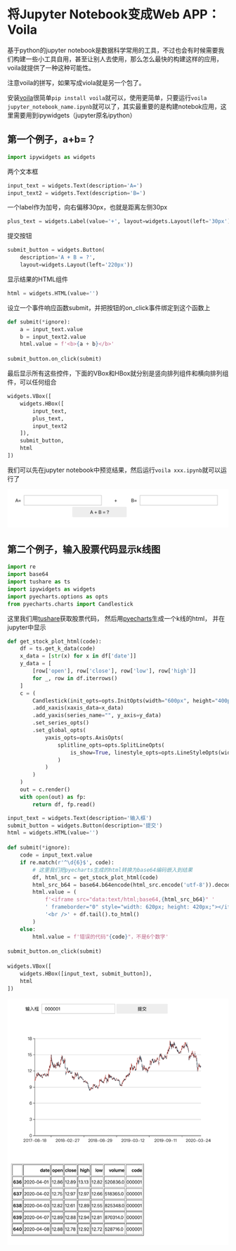# 将Jupyter Notebook变成Web APP：Voila

基于python的jupyter notebook是数据科学常用的工具，不过也会有时候需要我们构建一些小工具自用，甚至让别人去使用，那么怎么最快的构建这样的应用，voila就提供了一种这种可能性。

注意voila的拼写，如果写成viola就是另一个包了。

安装[voila](https://voila.readthedocs.io/en/stable/contribute.html#running-the-examples)很简单`pip install voila`就可以，使用更简单，只要运行`voila jupyter_notebook_name.ipynb`就可以了，其实最重要的是构建notebok应用，这里需要用到ipywidgets（jupyter原名ipython）

## 第一个例子，a+b=？


```python
import ipywidgets as widgets
```

两个文本框


```python
input_text = widgets.Text(description='A=')
input_text2 = widgets.Text(description='B=')
```

一个label作为加号，向右偏移30px，也就是距离左侧30px


```python
plus_text = widgets.Label(value='+', layout=widgets.Layout(left='30px'))
```

提交按钮


```python
submit_button = widgets.Button(
    description='A + B = ?',
    layout=widgets.Layout(left='220px'))
```

显示结果的HTML组件


```python
html = widgets.HTML(value='')
```

设立一个事件响应函数submit，并把按钮的on_click事件绑定到这个函数上


```python
def submit(*ignore):
    a = input_text.value
    b = input_text2.value
    html.value = f'<b>{a + b}</b>'
    
submit_button.on_click(submit)
```

最后显示所有这些控件，下面的VBox和HBox就分别是竖向排列组件和横向排列组件，可以任何组合


```python
widgets.VBox([
    widgets.HBox([
        input_text,
        plus_text,
        input_text2
    ]),
    submit_button,
    html
])
```

我们可以先在jupyter notebook中预览结果，然后运行`voila xxx.ipynb`就可以运行了

![](1.png)


## 第二个例子，输入股票代码显示k线图


```python
import re
import base64
import tushare as ts
import ipywidgets as widgets
import pyecharts.options as opts
from pyecharts.charts import Candlestick
```

这里我们用[tushare](https://pypi.org/project/tushare/)获取股票代码，
然后用[pyecharts](https://github.com/pyecharts/pyecharts)生成一个k线的html，
并在jupyter中显示


```python
def get_stock_plot_html(code):
    df = ts.get_k_data(code)
    x_data = [str(x) for x in df['date']]
    y_data = [
        [row['open'], row['close'], row['low'], row['high']]
        for _, row in df.iterrows()
    ]
    c = (
        Candlestick(init_opts=opts.InitOpts(width="600px", height="400px"))
        .add_xaxis(xaxis_data=x_data)
        .add_yaxis(series_name="", y_axis=y_data)
        .set_series_opts()
        .set_global_opts(
            yaxis_opts=opts.AxisOpts(
                splitline_opts=opts.SplitLineOpts(
                    is_show=True, linestyle_opts=opts.LineStyleOpts(width=1)
                )
            )
        )
    )
    out = c.render()
    with open(out) as fp:
        return df, fp.read()
```


```python
input_text = widgets.Text(description='输入框')
submit_button = widgets.Button(description='提交')
html = widgets.HTML(value='')

def submit(*ignore):
    code = input_text.value
    if re.match(r'^\d{6}$', code):
        # 这里我们把pyecharts生成的html转换为base64编码嵌入到结果
        df, html_src = get_stock_plot_html(code)
        html_src_b64 = base64.b64encode(html_src.encode('utf-8')).decode('utf-8')
        html.value = (
            f'<iframe src="data:text/html;base64,{html_src_b64}" '
            ' frameborder="0" style="width: 620px; height: 420px;"></iframe>'
            '<br />' + df.tail().to_html()
        )
    else:
        html.value = f'错误的代码"{code}"，不是6个数字'
    
submit_button.on_click(submit)

widgets.VBox([
    widgets.HBox([input_text, submit_button]),
    html
])
```

![](2.png)